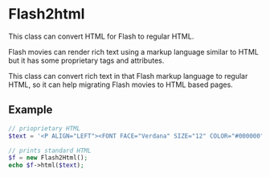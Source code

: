 # Flash2html
This class can convert HTML for Flash to regular HTML.

Flash movies can render rich text using a markup language similar to HTML but it has some proprietary
tags and attributes.

This class can convert rich text in that Flash markup language to regular HTML, so it can help migrating
Flash movies to HTML based pages.

## Example
```PHP
// prioprietary HTML
$text = '<P ALIGN="LEFT"><FONT FACE="Verdana" SIZE="12" COLOR="#000000" LETTERSPACING="0" KERNING="0"><B>Integer sed lacus libero</B>, tempus sodales nisi. In hac habitasse platea dictumst. Pellentesque nec odio est, a iaculis lacus. Maecenas ante ligula, pellentesque in mattis sed, scelerisque nec dolor. Duis lorem enim, pretium vel luctus ut, <I>varius ut nunc</I>.</FONT></P><P ALIGN="LEFT"><FONT FACE="Verdana" SIZE="12" COLOR="#000000" LETTERSPACING="0" KERNING="0"></FONT></P><LI><FONT FACE="Verdana" SIZE="12" COLOR="#000000" LETTERSPACING="0" KERNING="0"><A HREF="http://www.php.net" TARGET=""><U>Vestibulum</U></A> sed risus et nunc consequat faucibus.</FONT></LI><LI><FONT FACE="Verdana" SIZE="12" COLOR="#000000" LETTERSPACING="0" KERNING="0">Sed quam metus, consequat nec dignissim quis, mattis ac quam.</FONT></LI><LI><FONT FACE="Verdana" SIZE="12" COLOR="#000000" LETTERSPACING="0" KERNING="0"><A HREF="mailto:qkehkrqnqweh@wkjehkrw.com" TARGET=""><U>Maecenas</U></A> venenatis volutpat purus, vitae sagittis enim cursus eget.</FONT></LI><LI><FONT FACE="Verdana" SIZE="12" COLOR="#000000" LETTERSPACING="0" KERNING="0">Proin elementum hendrerit nibh sit amet elementum.</FONT></LI><P ALIGN="LEFT"><FONT FACE="Verdana" SIZE="12" COLOR="#000000" LETTERSPACING="0" KERNING="0"></FONT></P><P ALIGN="LEFT"><FONT FACE="Verdana" SIZE="12" COLOR="#000000" LETTERSPACING="0" KERNING="0"><U>Nullam tempus molestie sem</U>, non venenatis ligula suscipit a. Suspendisse dignissim, nulla quis euismod iaculis, libero lectus aliquet dui, sit amet varius ante nulla eget eros. Nulla facilisi. Cras et erat dui.</FONT></P>'; 

// prints standard HTML
$f = new Flash2Html();
echo $f->html($text);
```
